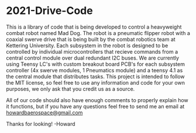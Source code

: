 # 2021-Drive-Code

This is a library of code that is being developed to control a heavyweight combat robot named Mad Dog. 
The robot is a pneumatic flipper robot with a coaxial swerve drive that is being built by the combat robotics team at Kettering University.
Each subsystem in the robot is designed to be controlled by individual microcontrollers that recieve commands from a central control module over dual redundant I2C buses. 
We are currently using Teensy LC's with custom breakout board PCB's for each subsystem controller (4x swerve modules, 1 Pneumatics module) and a teensy 4.1 as the central module that distributes tasks.
This project is intended to follow the MIT license, so feel free to use any information and code for your own purposes, we only ask that you credit us as a source.


All of our code should also have enough comments to properly explain how it functions, but if you have any questions feel free to send me an email at howardbaerospace@gmail.com


Thanks for looking!
-Howard
